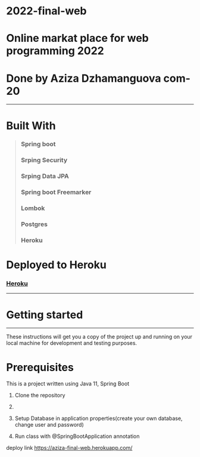 # 2022-final-web
# Online markat place for web programming 2022
# Done by Aziza Dzhamanguova com-20
---
# Built With
> ### Spring boot
> ### Srping Security
> ### Srping Data JPA
> ### Spring boot Freemarker
> ### Lombok
> ### Postgres
> ### Heroku

# Deployed to Heroku

### [Heroku](https://aziza-final-web.herokuapp.com/)

---
# Getting started
---
These instructions will get you a copy of the project up and running on your local machine for development and testing purposes. 
# Prerequisites
This is a project written using Java 11, Spring Boot

1. Clone the repository
2. 
3. Setup Database in application properties(create your own database, change user and password)

3. Run class with @SpringBootApplication annotation 

deploy link
https://aziza-final-web.herokuapp.com/
